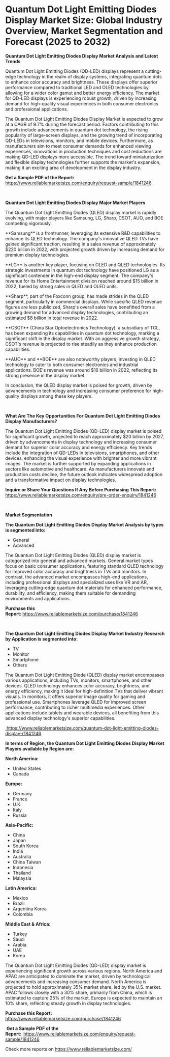 <p><h1>Quantum Dot Light Emitting Diodes Display Market Size: Global Industry Overview, Market Segmentation and Forecast (2025 to 2032)</h1></p><p><strong>Quantum Dot Light Emitting Diodes Display Market Analysis and Latest Trends</strong></p>
<p><p>Quantum Dot Light Emitting Diodes (QD-LED) displays represent a cutting-edge technology in the realm of display systems, integrating quantum dots to enhance color accuracy and brightness. These displays offer superior performance compared to traditional LED and OLED technologies by allowing for a wider color gamut and better energy efficiency. The market for QD-LED displays is experiencing robust growth, driven by increasing demand for high-quality visual experiences in both consumer electronics and professional applications.</p><p>The Quantum Dot Light Emitting Diodes Display Market is expected to grow at a CAGR of 9.7% during the forecast period. Factors contributing to this growth include advancements in quantum dot technology, the rising popularity of large-screen displays, and the growing trend of incorporating QD-LEDs in televisions, monitors, and mobile devices. Furthermore, as manufacturers aim to meet consumer demands for enhanced viewing experiences, innovations in production techniques and cost reductions are making QD-LED displays more accessible. The trend toward miniaturization and flexible display technologies further supports the market's expansion, making it an exciting area of development in the display industry.</p></p>
<p><strong>Get a Sample PDF of the Report:&nbsp;</strong> <a href="https://www.reliablemarketsize.com/enquiry/request-sample/1841246?utm_campaign=3563&utm_medium=2&utm_source=Github&utm_content=ia&utm_term=12042025&utm_id=quantum-dot-light-emitting-diodes-display">https://www.reliablemarketsize.com/enquiry/request-sample/1841246</a></p>
<p>&nbsp;</p>
<p><strong>Quantum Dot Light Emitting Diodes Display Major Market Players</strong></p>
<p><p>The Quantum Dot Light Emitting Diodes (QLED) display market is rapidly evolving, with major players like Samsung, LG, Sharp, CSOT, AUO, and BOE competing vigorously. </p><p>**Samsung** is a frontrunner, leveraging its extensive R&D capabilities to enhance its QLED technology. The company's innovative QLED TVs have gained significant traction, resulting in a sales revenue of approximately $220 billion in 2022, with projected growth driven by increasing demand for premium display technologies.</p><p>**LG** is another key player, focusing on OLED and QLED technologies. Its strategic investments in quantum dot technology have positioned LG as a significant contender in the high-end display segment. The company's revenue for its Home Entertainment division reached around $15 billion in 2022, fueled by strong sales in QLED and OLED units.</p><p>**Sharp**, part of the Foxconn group, has made strides in the QLED segment, particularly in commercial displays. While specific QLED revenue figures are less publicized, Sharp's overall sales have benefitted from a growing demand for advanced display technologies, contributing an estimated $8 billion in total revenue in 2022. </p><p>**CSOT** (China Star Optoelectronics Technology), a subsidiary of TCL, has been expanding its capabilities in quantum dot technology, marking a significant shift in the display market. With an aggressive growth strategy, CSOT's revenue is projected to rise steadily as they enhance production capabilities.</p><p>**AUO** and **BOE** are also noteworthy players, investing in QLED technology to cater to both consumer electronics and industrial applications. BOE's revenue was around $16 billion in 2022, reflecting its strong presence in the display market.</p><p>In conclusion, the QLED display market is poised for growth, driven by advancements in technology and increasing consumer preference for high-quality displays among these key players.</p></p>
<p>&nbsp;</p>
<p><strong>What Are The Key Opportunities For Quantum Dot Light Emitting Diodes Display Manufacturers?</strong></p>
<p><p>The Quantum Dot Light Emitting Diodes (QD-LED) display market is poised for significant growth, projected to reach approximately $20 billion by 2027, driven by advancements in display technology and increasing consumer demand for superior color accuracy and energy efficiency. Key trends include the integration of QD-LEDs in televisions, smartphones, and other devices, enhancing the visual experience with brighter and more vibrant images. The market is further supported by expanding applications in sectors like automotive and healthcare. As manufacturers innovate and production costs decline, the future outlook indicates widespread adoption and a transformative impact on display technologies.</p></p>
<p><strong>Inquire or Share Your Questions If Any Before Purchasing This Report:</strong> <a href="https://www.reliablemarketsize.com/enquiry/pre-order-enquiry/1841246?utm_campaign=3563&utm_medium=2&utm_source=Github&utm_content=ia&utm_term=12042025&utm_id=quantum-dot-light-emitting-diodes-display">https://www.reliablemarketsize.com/enquiry/pre-order-enquiry/1841246</a></p>
<p>&nbsp;</p>
<p><strong>Market Segmentation</strong></p>
<p><strong>The Quantum Dot Light Emitting Diodes Display Market Analysis by types is segmented into:</strong></p>
<p><ul><li>General</li><li>Advanced</li></ul></p>
<p><p>The Quantum Dot Light Emitting Diodes (QLED) display market is categorized into general and advanced markets. General market types focus on basic consumer applications, featuring standard QLED technology for improved color accuracy and brightness in TVs and monitors. In contrast, the advanced market encompasses high-end applications, including professional displays and specialized uses like VR and AR, leveraging cutting-edge quantum dot materials for enhanced performance, durability, and efficiency, making them suitable for demanding environments and applications.</p></p>
<p><strong>Purchase this Report:&nbsp;</strong><a href="https://www.reliablemarketsize.com/purchase/1841246?utm_campaign=3563&utm_medium=2&utm_source=Github&utm_content=ia&utm_term=12042025&utm_id=quantum-dot-light-emitting-diodes-display">https://www.reliablemarketsize.com/purchase/1841246</a></p>
<p>&nbsp;</p>
<p><strong>The Quantum Dot Light Emitting Diodes Display Market Industry Research by Application is segmented into:</strong></p>
<p><ul><li>TV</li><li>Monitor</li><li>Smartphone</li><li>Others</li></ul></p>
<p><p>The Quantum Dot Light Emitting Diode (QLED) display market encompasses various applications, including TVs, monitors, smartphones, and other devices. QLED technology enhances color accuracy, brightness, and energy efficiency, making it ideal for high-definition TVs that deliver vibrant visuals. In monitors, it offers superior image quality for gaming and professional use. Smartphones leverage QLED for improved screen performance, contributing to richer multimedia experiences. Other applications include tablets and wearable devices, all benefiting from this advanced display technology's superior capabilities.</p></p>
<p><a href="https://www.reliablemarketsize.com/quantum-dot-light-emitting-diodes-display-r1841246?utm_campaign=3563&utm_medium=2&utm_source=Github&utm_content=ia&utm_term=12042025&utm_id=quantum-dot-light-emitting-diodes-display">&nbsp;https://www.reliablemarketsize.com/quantum-dot-light-emitting-diodes-display-r1841246</a></p>
<p><strong>In terms of Region, the Quantum Dot Light Emitting Diodes Display Market Players available by Region are:</strong></p>
<p>
    <p> <strong> North America: </strong>
        <ul>
            <li>United States</li>
            <li>Canada</li>
        </ul>
        </p> 
    <p> <strong> Europe: </strong>
        <ul>
            <li>Germany</li>
            <li>France</li>
            <li>U.K.</li>
            <li>Italy</li>
            <li>Russia</li>
        </ul>
        </p> 
    <p> <strong> Asia-Pacific: </strong>
        <ul>
            <li>China</li>
            <li>Japan</li>
            <li>South Korea</li>
            <li>India</li>
            <li>Australia</li>
            <li>China Taiwan</li>
            <li>Indonesia</li>
            <li>Thailand</li>
            <li>Malaysia</li>
        </ul>
        </p> 
    <p> <strong> Latin America: </strong>
        <ul>
            <li>Mexico</li>
            <li>Brazil</li>
            <li>Argentina Korea</li>
            <li>Colombia</li>
        </ul>
        </p> 
    <p> <strong> Middle East & Africa: </strong>
        <ul>
            <li>Turkey</li>
            <li>Saudi</li>
            <li>Arabia</li>
            <li>UAE</li>
            <li>Korea</li>
        </ul>
    </p>
    </p>
<p><p>The Quantum Dot Light Emitting Diodes (QD-LED) display market is experiencing significant growth across various regions. North America and APAC are anticipated to dominate the market, driven by technological advancements and increasing consumer demand. North America is projected to hold approximately 35% market share, led by the U.S. market. APAC follows closely with a 30% share, primarily from China, which is estimated to capture 25% of the market. Europe is expected to maintain an 10% share, reflecting steady growth in display technologies.</p></p>
<p><strong>Purchase this Report: </strong><a href="https://www.reliablemarketsize.com/purchase/1841246?utm_campaign=3563&utm_medium=2&utm_source=Github&utm_content=ia&utm_term=12042025&utm_id=quantum-dot-light-emitting-diodes-display">https://www.reliablemarketsize.com/purchase/1841246</a></p>
<p>&nbsp;<strong>Get a Sample PDF of the Report:&nbsp;&nbsp;</strong><a href="https://www.reliablemarketsize.com/enquiry/request-sample/1841246?utm_campaign=3563&utm_medium=2&utm_source=Github&utm_content=ia&utm_term=12042025&utm_id=quantum-dot-light-emitting-diodes-display">https://www.reliablemarketsize.com/enquiry/request-sample/1841246</a></p>
<p><strong></strong></p>
<p>Check more reports on <a href="https://www.reliablemarketsize.com/?utm_campaign=3563&utm_medium=2&utm_source=Github&utm_content=ia&utm_term=12042025&utm_id=quantum-dot-light-emitting-diodes-display">https://www.reliablemarketsize.com/</a></p>